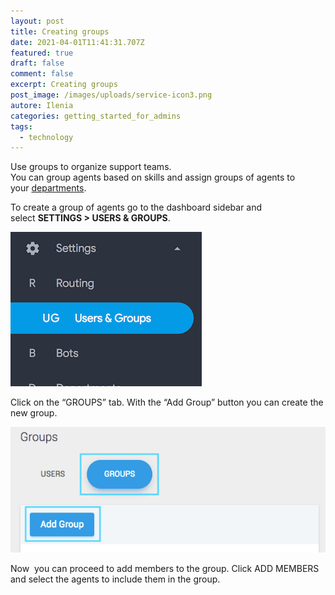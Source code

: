 ```yaml
---
layout: post
title: Creating groups
date: 2021-04-01T11:41:31.707Z
featured: true
draft: false
comment: false
excerpt: Creating groups
post_image: /images/uploads/service-icon3.png
autore: Ilenia
categories: getting_started_for_admins
tags:
  - technology
---
```

Use groups to organize support teams.\
You can group agents based on skills and assign groups of agents to your [departments](https://reverent-panini-e2d056.netlify.app/getting_started_for_admins/creating-a-department).

To create a group of agents go to the dashboard sidebar and select **SETTINGS > USERS & GROUPS**.

![create a group of agents go to the dashboard](/images/uploads/users-e-groups-1.png "create a group of agents go to the dashboard")

Click on the “GROUPS” tab. With the “Add Group” button you can create the new group.

![Click on the “GROUPS” tab](/images/uploads/groups-tab.png "Click on the “GROUPS” tab")

Now  you can proceed to add members to the group. Click ADD MEMBERS and select the agents to include them in the group.
